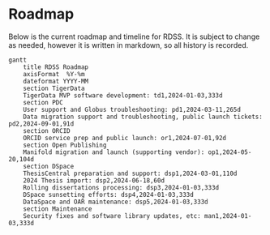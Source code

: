 # Roadmap

Below is the current roadmap and timeline for RDSS. It is subject to change as needed, however it is written in markdown, so all history is recorded.

```mermaid
gantt
    title RDSS Roadmap
    axisFormat  %Y-%m
    dateformat YYYY-MM
    section TigerData
    TigerData MVP software development: td1,2024-01-03,333d
    section PDC
    User support and Globus troubleshooting: pd1,2024-03-11,265d
    Data migration support and troubleshooting, public launch tickets: pd2,2024-09-01,91d
    section ORCID
    ORCID service prep and public launch: or1,2024-07-01,92d
    section Open Publishing
    Manifold migration and launch (supporting vendor): op1,2024-05-20,104d
    section DSpace
    ThesisCentral preparation and support: dsp1,2024-03-01,110d
    2024 Thesis import: dsp2,2024-06-18,60d
    Rolling dissertations processing: dsp3,2024-01-03,333d
    DSpace sunsetting efforts: dsp4,2024-01-03,333d
    DataSpace and OAR maintenance: dsp5,2024-01-03,333d
    section Maintenance
    Security fixes and software library updates, etc: man1,2024-01-03,333d
```
